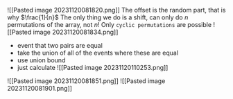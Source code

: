 ![[Pasted image 20231120081820.png]]
The offset is the random part, that is why $\frac{1}{n}$
The only thing we do is a shift, can only do $n$ permutations of the array, not $n!$
Only `cyclic permutations` are possible
![[Pasted image 20231120081834.png]]
- event that two pairs are equal
- take the union of all of the events where these are equal
- use union bound
- just calculate
![[Pasted image 20231120110253.png]]

![[Pasted image 20231120081851.png]]
![[Pasted image 20231120081901.png]]

